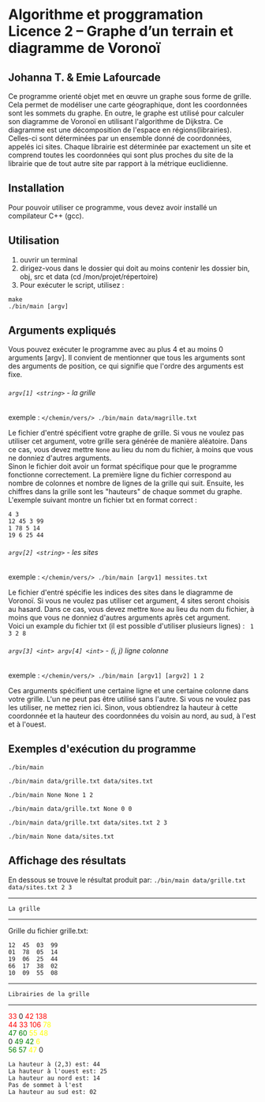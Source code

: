 # Algorithme et proggramation Licence 2 – Graphe d’un terrain et diagramme de Voronoï
## Johanna T. & Emie Lafourcade

Ce programme orienté objet met en œuvre un graphe sous forme de grille. Cela permet de modéliser une carte géographique, dont les coordonnées sont les sommets du graphe.
En outre, le graphe est utilisé pour calculer son diagramme de Voronoï en utilisant l'algorithme de Dijkstra. Ce diagramme est une décomposition de l'espace en régions(librairies). Celles-ci sont déterminées par un ensemble donné de coordonnées, appelés ici sites. Chaque librairie est déterminée par exactement un site et comprend toutes les coordonnées qui sont plus proches du site de la librairie que de tout autre site par rapport à la métrique euclidienne.

## Installation

Pour pouvoir utiliser ce programme, vous devez avoir installé un compilateur C++ (gcc).

## Utilisation

1. ouvrir un terminal
2. dirigez-vous dans le dossier qui doit au moins contenir les dossier bin, obj, src et data (cd /mon/projet/répertoire)
3. Pour exécuter le script, utilisez :

```
make
./bin/main [argv]
```

## Arguments expliqués

Vous pouvez exécuter le programme avec au plus 4 et au moins 0 arguments [argv]. Il convient de mentionner que tous les arguments sont des arguments de position, ce qui signifie que l'ordre des arguments est fixe.  

###### `argv[1] <string>` - la grille
exemple : `</chemin/vers/> ./bin/main data/magrille.txt `  

Le fichier d'entré spécifient votre graphe de grille. Si vous ne voulez pas utiliser cet argument, votre grille sera générée de manière aléatoire. Dans ce cas, vous devez mettre `None` au lieu du nom du fichier, à moins que vous ne donniez d'autres arguments.  
Sinon le fichier doit avoir un format spécifique pour que le programme fonctionne correctement. La première ligne du fichier correspond au nombre de colonnes et nombre de lignes de la grille qui suit. Ensuite, les chiffres dans la grille sont les "hauteurs" de chaque sommet du graphe.
L'exemple suivant montre un fichier txt en format correct :

```
4 3
12 45 3 99
1 78 5 14
19 6 25 44
```

###### `argv[2] <string>` - les sites

exemple : `</chemin/vers/> ./bin/main [argv1] messites.txt `

Le fichier d'entré spécifie les indices des sites dans le diagramme de Voronoï. Si vous ne voulez pas utiliser cet argument, 4 sites seront choisis au hasard. Dans ce cas, vous devez mettre `None` au lieu du nom du fichier, à moins que vous ne donniez d'autres arguments après cet argument.  
Voici un example du fichier txt (il est possible d'utiliser plusieurs lignes) :
` 1 3 2 8`

###### `argv[3] <int> argv[4] <int>` - (i, j) ligne colonne

exemple : `</chemin/vers/> ./bin/main [argv1] [argv2] 1 2 `

Ces arguments spécifient une certaine ligne et une certaine colonne dans votre grille. L'un ne peut pas être utilisé sans l'autre. Si vous ne voulez pas les utiliser, ne mettez rien ici. Sinon, vous obtiendrez la hauteur à cette coordonnée et la hauteur des coordonnées du voisin au nord, au sud, à l'est et à l'ouest.

## Exemples d'exécution du programme

```./bin/main```

```./bin/main data/grille.txt data/sites.txt```

```./bin/main None None 1 2```

```./bin/main data/grille.txt None 0 0```

```./bin/main data/grille.txt data/sites.txt 2 3```

```./bin/main None data/sites.txt```


## Affichage des résultats

En dessous se trouve le résultat produit par:
```./bin/main data/grille.txt data/sites.txt 2 3```


______________________________________________________
	La grille
______________________________________________________
Grille du fichier grille.txt:

	12  45  03  99 	 
	01  78  05  14  
	19  06  25  44  
	66  17  38  02  
	10  09  55  08  
______________________________________________________
	Librairies de la grille
______________________________________________________
<span style="color:red">33</span> 0 <span style="color:red">42 138</span>  
<span style="color:red">44</span>  <span style="color:red">33</span>  <span style="color:red">106</span>  <span style="color:yellow">78</span>  
<span style="color:green">47 60 </span> <span style="color:yellow">55 48</span>  
 0 <span style="color:green">49  42</span> <span style="color:yellow">6</span>    
<span style="color:green">56  57</span> <span style="color:yellow">47</span>  0

	La hauteur à (2,3) est: 44
	La hauteur à l'ouest est: 25
	La hauteur au nord est: 14
	Pas de sommet à l'est 
	La hauteur au sud est: 02
